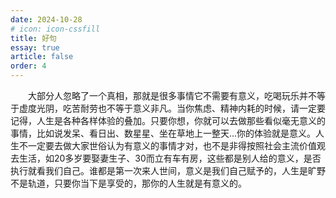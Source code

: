 ```yaml
---
date: 2024-10-28
# icon: icon-cssfill
title: 好句
essay: true
article: false
order: 4
---
```

<p  style="text-indent: 2em;">  大部分人忽略了一个真相，那就是很多事情它不需要有意义，吃喝玩乐并不等于虚度光阴，吃苦耐劳也不等于意义非凡。当你焦虑、精神内耗的时候，请一定要记得，人生是各种各样体验的叠加。只要你想，你就可以去做那些看似毫无意义的事情，比如说发呆、看日出、数星星、坐在草地上一整天…你的体验就是意义。人生不一定要去做大家世俗认为有意义的事情才对，也不是非得按照社会主流价值观去生活，如20多岁要娶妻生子、30而立有车有房，这些都是别人给的意义，是否执行就看我们自己。谁都是第一次来人世间，意义是我们自己赋予的，人生是旷野不是轨道，只要你当下是享受的，那你的人生就是有意义的。</p>